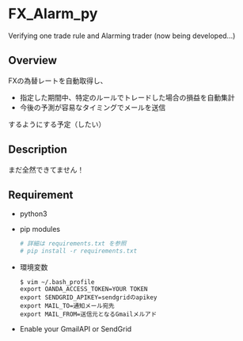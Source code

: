 # FX_Alarm_py
Verifying one trade rule and Alarming trader (now being developed...)

## Overview
FXの為替レートを自動取得し、
- 指定した期間中、特定のルールでトレードした場合の損益を自動集計
- 今後の予測が容易なタイミングでメールを送信

するようにする予定（したい）

## Description
まだ全然できてません！

## Requirement
- python3
- pip modules
    ```bash
    # 詳細は requirements.txt を参照
    # pip install -r requirements.txt
    ```

- 環境変数
    ```
    $ vim ~/.bash_profile
    export OANDA_ACCESS_TOKEN=YOUR TOKEN
    export SENDGRID_APIKEY=sendgridのapikey
    export MAIL_TO=通知メール宛先
    export MAIL_FROM=送信元となるGmailメルアド
    ```

- Enable your GmailAPI or SendGrid  

